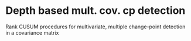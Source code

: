 # Depth based mult. cov. cp detection
Rank CUSUM procedures for multivariate, multiple change-point detection in a covariance matrix
